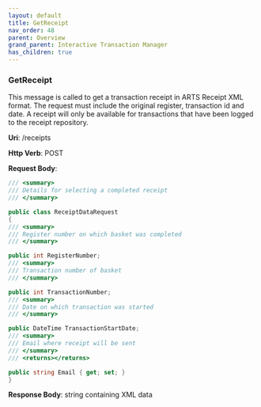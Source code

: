 ```yaml
---
layout: default
title: GetReceipt
nav_order: 48
parent: Overview
grand_parent: Interactive Transaction Manager
has_children: true
---
```

### GetReceipt

This message is called to get a transaction receipt in ARTS Receipt XML
format. The request must include the original register, transaction id
and date. A receipt will only be available for transactions that have
been logged to the receipt repository.

**Uri**: /receipts

**Http Verb**: POST

**Request Body**:
```csharp
/// <summary>
/// Details for selecting a completed receipt
/// </summary>

public class ReceiptDataRequest
{
/// <summary>
/// Register number on which basket was completed
/// </summary>

public int RegisterNumber;
/// <summary>
/// Transaction number of basket
/// </summary>

public int TransactionNumber;
/// <summary>
/// Date on which transaction was started
/// </summary>

public DateTime TransactionStartDate;
/// <summary>
/// Email where receipt will be sent
/// </summary>
/// <returns></returns>

public string Email { get; set; }
}
```
**Response Body**: string containing XML data
